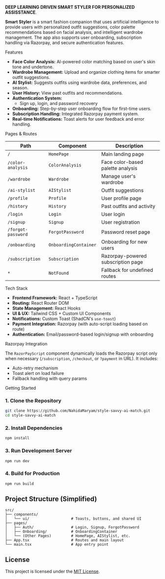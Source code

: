 **DEEP LEARNING DRIVEN SMART STYLER FOR PERSONALIZED ASSISSTANCE**.


**Smart Styler** is a smart fashion companion that uses artificial intelligence to provide users with personalized outfit suggestions, color palette recommendations based on facial analysis, and intelligent wardrobe management. The app also supports user onboarding, subscription handling via Razorpay, and secure authentication features.

 Features

- **Face Color Analysis:** AI-powered color matching based on user's skin tone and undertone.
- **Wardrobe Management:** Upload and organize clothing items for smarter outfit suggestions.
- **AI Stylist:** Suggests outfits using wardrobe data, preferences, and season.
- **User History:** View past outfits and recommendations.
- **Authentication System:**
  - Sign up, login, and password recovery
- **Onboarding:** Step-by-step user onboarding flow for first-time users.
- **Subscription Handling:** Integrated Razorpay payment system.
- **Real-time Notifications:** Toast alerts for user feedback and error handling.

Pages & Routes

| Path | Component | Description |
|------|-----------|-------------|
| `/` | `HomePage` | Main landing page |
| `/color-analysis` | `ColorAnalysis` | Face color-based palette analysis |
| `/wardrobe` | `Wardrobe` | Manage user's wardrobe |
| `/ai-stylist` | `AIStylist` | Outfit suggestions |
| `/profile` | `Profile` | User profile page |
| `/history` | `History` | Past outfits and activity |
| `/login` | `Login` | User login |
| `/signup` | `Signup` | User registration |
| `/forgot-password` | `ForgotPassword` | Password reset page |
| `/onboarding` | `OnboardingContainer` | Onboarding for new users |
| `/subscription` | `Subscription` | Razorpay-powered subscription page |
| `*` | `NotFound` | Fallback for undefined routes |

Tech Stack

- **Frontend Framework:** React + TypeScript
- **Routing:** React Router DOM
- **State Management:** React Hooks
- **UI & UX:** Tailwind CSS + Custom UI Components
- **Notifications:** Custom Toast (ShadCN's `use-toast`)
- **Payment Integration:** Razorpay (with auto-script loading based on route)
- **Authentication:** Email/password-based login/signup with onboarding

Razorpay Integration

The `RazorPayScript` component dynamically loads the Razorpay script only when necessary (`/subscription`, `/checkout`, or `?payment` in URL). It includes:
- Auto-retry mechanism
- Toast alert on load failure
- Fallback handling with query params

Getting Started

### 1. Clone the Repository

```bash
git clone https://github.com/NahidaMaryam/style-savvy-ai-match.git
cd style-savvy-ai-match
````

### 2. Install Dependencies

```bash
npm install
```

### 3. Run Development Server

```bash
npm run dev
```

### 4. Build for Production

```bash
npm run build
```

## Project Structure (Simplified)

```
src/
├── components/
│   └── ui/                   # Toasts, buttons, and shared UI
├── pages/
│   ├── Auth/                 # Login, Signup, ForgotPassword
│   ├── Onboarding/           # OnboardingContainer
│   └── (Other Pages)         # HomePage, AIStylist, etc.
├── App.tsx                   # Routes and main layout
└── main.tsx                  # App entry point
```

## License

This project is licensed under the [MIT License](LICENSE).



